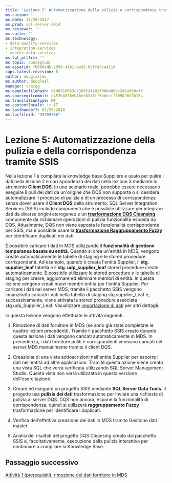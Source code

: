 ```yaml
---
title: 'Lezione 5: Automatizzazione della pulizia e corrispondenza tramite SSIS | Microsoft Docs'
ms.custom: ''
ms.date: 12/29/2017
ms.prod: sql-server-2014
ms.reviewer: ''
ms.suite: ''
ms.technology:
- data-quality-services
- integration-services
- master-data-services
ms.tgt_pltfrm: ''
ms.topic: conceptual
ms.assetid: f068d4db-2d56-41b1-bed2-0cffa3ca411d
caps.latest.revision: 8
author: douglaslms
ms.author: douglasl
manager: craigg
ms.openlocfilehash: 91d0310663c738f524101f0bb4862c2db2d89cf3
ms.sourcegitcommit: d457bb828eb46ee83f8ff5bdecfff09b26d7b154
ms.translationtype: MT
ms.contentlocale: it-IT
ms.lasthandoff: 07/26/2018
ms.locfileid: "39259786"
---
```

# <a name="lesson-5-automating-the-cleansing-and-matching-using-ssis"></a>Lezione 5: Automatizzazione della pulizia e della corrispondenza tramite SSIS
  Nella lezione 1 è compilata la knowledge base Suppliers e usato per pulire i dati nella lezione 2 e corrispondenza dei dati nella lezione 3 mediante lo strumento **Client DQS**. In uno scenario reale, potrebbe essere necessario eseguire il pull dei dati da un'origine che DQS non supporta o si desidera automatizzare il processo di pulizia e di un processo di corrispondenza senza dover usare il **Client DQS** dello strumento. SQL Server Integration Services (SSIS) include componenti che è possibile utilizzare per integrare dati da diverse origini eterogenee e un **[trasformazione DQS Cleansing](http://msdn.microsoft.com/library/ee677619.aspx)** componente da richiamare operazioni di pulizia funzionalità esposta da DQS. Attualmente, DQS non viene esposta la funzionalità corrispondente per SSIS, ma è possibile usare la **[trasformazione Raggruppamento Fuzzy](http://msdn.microsoft.com/library/ms141764.aspx)** per identificare duplicati nei dati.  
  
 È possibile caricare i dati in MDS utilizzando il **funzionalità di gestione temporanea basata su entità**. Quando si crea un'entità in MDS, vengono create automaticamente le tabelle di staging e le stored procedure corrispondenti. Ad esempio, quando è creata l'entità Supplier, il **stg. supplier_leaf** tabella e il **stg. udp_supplier_leaf** stored procedure create automaticamente. È possibile utilizzare le stored procedure e le tabelle di staging per creare, aggiornare ed eliminare membri di entità. In questa lezione vengono creati nuovi membri entità per l'entità Supplier. Per caricare i dati nel server MDS, tramite il pacchetto SSIS vengono innanzitutto caricati i dati nella tabella di staging stg.supplier_Leaf e, successivamente, viene attivata la stored procedure associata stg.udp_Supplier_Leaf. Visualizzare [importazione di dati](http://msdn.microsoft.com/library/ee633726.aspx) per altri dettagli.  
  
 In questa lezione vengono effettuate le attività seguenti:  
  
1.  Rimozione di dati fornitore in MDS (se sono già state completate le quattro lezioni precedenti). Tramite il pacchetto SSIS creato durante questa lezione i dati vengono caricati automaticamente in MDS. In precedenza, i dati fornitore puliti e corrispondenti venivano caricati nel server MDS manualmente tramite il client DQS.  
  
2.  Creazione di una vista sottoscrizioni nell'entità Supplier per esporre i dati nell'entità ad altre applicazioni. Tramite questa azione viene creata una vista SQL che verrà verificata utilizzando SQL Server Management Studio. Questa vista non verrà utilizzata in questa versione dell'esercitazione.  
  
3.  Creare ed eseguire un progetto SSIS mediante **SQL Server Data Tools**. Il progetto usa **pulizia dei dati** trasformazione per inviare una richiesta di pulizia al server DQS. DQS non ancora, espone la funzionalità di corrispondenza, quindi si utilizzerà **raggruppamento Fuzzy** trasformazione per identificare i duplicati.  
  
4.  Verifica dell'effettiva creazione dei dati in MDS tramite Gestione dati master.  
  
5.  Analisi dei risultati del progetto DQS Cleansing creato dal pacchetto SSIS e, facoltativamente, esecuzione della pulizia interattiva per continuare a compilare la Knowledge Base.  
  
## <a name="next-step"></a>Passaggio successivo  
 [Attività 1 &#40;prerequisiti&#41;: rimozione dei dati fornitore in MDS](../../2014/tutorials/task-1-prerequisite-removing-supplier-data-in-mds.md)  
  
  
